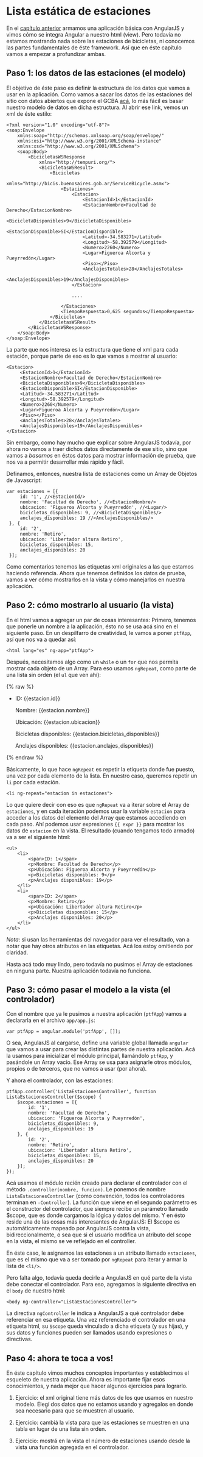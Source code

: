 # Lista estática de estaciones

 En el [capítulo anterior](./hola-mundo.html) armamos una aplicación básica con AngularJS y vimos cómo se integra Angular a nuestro html (view).
 Pero todavía no estamos mostrando nada sobre las estaciones de bicicletas, ni conocemos las partes fundamentales de éste framework.
 Así que en éste capítulo vamos a empezar a profundizar ambas.

## Paso 1: los datos de las estaciones (el modelo)

 El objetivo de éste paso es definir la estructura de los datos que vamos a usar en la aplicación.
 Como vamos a sacar los datos de las estaciones del sitio con datos abiertos que expone el GCBA [acá](https://recursos-data.buenosaires.gob.ar/ckan2/ecobici/estado-ecobici.xml), lo más fácil es
 basar nuestro modelo de datos en dicha estructura.
 Al abrir ese link, vemos un xml de éste estilo:

    <?xml version="1.0" encoding="utf-8"?>
    <soap:Envelope
     	xmlns:soap="http://schemas.xmlsoap.org/soap/envelope/"
     	xmlns:xsi="http://www.w3.org/2001/XMLSchema-instance"
     	xmlns:xsd="http://www.w3.org/2001/XMLSchema">
     	<soap:Body>
     		<BicicletasWSResponse
     			xmlns="http://tempuri.org/">
     			<BicicletasWSResult>
     				<Bicicletas
     					xmlns="http://bicis.buenosaires.gob.ar/ServiceBicycle.asmx">
     					<Estaciones>
     						<Estacion>
     							<EstacionId>1</EstacionId>
     							<EstacionNombre>Facultad de Derecho</EstacionNombre>
     							<BicicletaDisponibles>9</BicicletaDisponibles>
     							<EstacionDisponible>SI</EstacionDisponible>
     							<Latitud>-34.583271</Latitud>
     							<Longitud>-58.392579</Longitud>
     							<Numero>2260</Numero>
     							<Lugar>Figueroa Alcorta y Pueyrredón</Lugar>
     							<Piso></Piso>
     							<AnclajesTotales>28</AnclajesTotales>
     							<AnclajesDisponibles>19</AnclajesDisponibles>
     						</Estacion>

     						....

     					</Estaciones>
     					<TiempoRespuesta>0,625 segundos</TiempoRespuesta>
     				</Bicicletas>
     			</BicicletasWSResult>
     		</BicicletasWSResponse>
     	</soap:Body>
    </soap:Envelope>

 La parte que nos interesa es la estructura que tiene el xml para cada estación,
 porque parte de eso es lo que vamos a mostrar al usuario:

    <Estacion>
         <EstacionId>1</EstacionId>
         <EstacionNombre>Facultad de Derecho</EstacionNombre>
         <BicicletaDisponibles>9</BicicletaDisponibles>
         <EstacionDisponible>SI</EstacionDisponible>
         <Latitud>-34.583271</Latitud>
         <Longitud>-58.392579</Longitud>
         <Numero>2260</Numero>
         <Lugar>Figueroa Alcorta y Pueyrredón</Lugar>
         <Piso></Piso>
         <AnclajesTotales>28</AnclajesTotales>
         <AnclajesDisponibles>19</AnclajesDisponibles>
    </Estacion>

 Sin embargo, como hay mucho que explicar sobre AngularJS todavía,
 por ahora no vamos a traer dichos datos directamente de ese sitio,
 sino que vamos a _basarnos_ en éstos datos para mostrar información de prueba,
 que nos va a permitir desarrollar más rápido y fácil.

 Definamos, entonces, nuestra lista de estaciones como un Array de Objetos de Javascript:

    var estaciones = [{
         id: '1', //<EstacionId/>
         nombre: 'Facultad de Derecho', //<EstacionNombre/>
         ubicacion: 'Figueroa Alcorta y Pueyrredón', //<Lugar/>
         bicicletas_disponibles: 9, //<BicicletaDisponibles/>
         anclajes_disponibles: 19 //<AnclajesDisponibles/>
     }, {
         id: '2',
         nombre: 'Retiro',
         ubicacion: 'Libertador altura Retiro',
         bicicletas_disponibles: 15,
         anclajes_disponibles: 20
     }];

 Como comentarios tenemos las etiquetas xml originales a las que estamos haciendo referencia.
 Ahora que tenemos definidos los datos de prueba, vamos a ver cómo mostrarlos en la vista
 y cómo manejarlos en nuestra aplicación.

## Paso 2: cómo mostrarlo al usuario (la vista)

 En el html vamos a agregar un par de cosas interesantes:
 Primero, tenemos que ponerle un nombre a la aplicación, ésto no se usa acá sino en el siguiente paso.
 En un despilfarro de creatividad, le vamos a poner `ptfApp`, así que nos va a quedar así:

    <html lang="es" ng-app="ptfApp">

 Después, necesitamos algo como un `while` o un `for` que nos permita mostrar cada objeto de un Array.
 Para eso usamos `ngRepeat`, como parte de una lista sin orden (el `ul` que ven ahí):

{% raw %}
    <ul>
         <li ng-repeat="estacion in estaciones">
             <span>ID: {{estacion.id}}</span>
             <p>Nombre: {{estacion.nombre}}</p>
             <p>Ubicación: {{estacion.ubicacion}}</p>
             <p>Bicicletas disponibles: {{estacion.bicicletas_disponibles}}</p>
             <p>Anclajes disponibles: {{estacion.anclajes_disponibles}}</p>
         </li>
    </ul>
{% endraw %}

 Básicamente, lo que hace `ngRepeat` es repetir la etiqueta donde fue puesto, una vez por cada elemento
 de la lista. En nuestro caso, queremos repetir un `li` por cada estación.

    <li ng-repeat="estacion in estaciones">

 Lo que quiere decir con eso es que `ngRepeat` va a iterar sobre el Array de `estaciones`,
 y en cada iteración podemos usar la variable `estacion` para acceder a los datos del elemento del Array
 que estamos accediendo en cada paso. Ahí podemos usar expresiones `{{ expr }}` para mostrar los datos de `estacion` en la vista.
 El resultado (cuando tengamos todo armado) va a ser el siguiente html:

    <ul>
        <li>
            <span>ID: 1</span>
            <p>Nombre: Facultad de Derecho</p>
            <p>Ubicación: Figueroa Alcorta y Pueyrredón</p>
            <p>Bicicletas disponibles: 9</p>
            <p>Anclajes disponibles: 19</p>
        </li>
        <li>
            <span>ID: 2</span>
            <p>Nombre: Retiro</p>
            <p>Ubicación: Libertador altura Retiro</p>
            <p>Bicicletas disponibles: 15</p>
            <p>Anclajes disponibles: 20</p>
        </li>
    </ul>

 *Nota*: si usan las herramientas del navegador para ver el resultado, van a notar que hay otros atributos en las etiquetas.
 Acá los estoy omitiendo por claridad.

 Hasta acá todo muy lindo, pero todavía no pusimos el Array de estaciones en ninguna parte. Nuestra aplicación todavía no funciona.

## Paso 3: cómo pasar el modelo a la vista (el controlador)

 Con el nombre que ya le pusimos a nuestra aplicación (`ptfApp`) vamos a declararla en el archivo `app/app.js`:

    var ptfApp = angular.module('ptfApp', []);

 O sea, AngularJS al cargarse, define una variable global llamada `angular` que vamos a usar para crear las distintas partes de nuestra aplicación.
 Acá la usamos para inicializar el módulo principal, llamándolo `ptfApp`, y pasándole un Array vacío.
 Ese Array se usa para asignarle otros módulos, propios o de terceros, que no vamos a usar (por ahora).

 Y ahora el controlador, con las estaciones:

    ptfApp.controller('ListaEstacionesController', function ListaEstacionesController($scope) {
        $scope.estaciones = [{
            id: '1',
            nombre: 'Facultad de Derecho',
            ubicacion: 'Figueroa Alcorta y Pueyrredón',
            bicicletas_disponibles: 9,
            anclajes_disponibles: 19
        }, {
            id: '2',
            nombre: 'Retiro',
            ubicacion: 'Libertador altura Retiro',
            bicicletas_disponibles: 15,
            anclajes_disponibles: 20
        }];
    });

 Acá usamos el módulo recién creado para declarar el controlador con el método `.controller(nombre, funcion)`.
 Le ponemos de nombre `ListaEstacionesController` (como convención, todos los controladores terminan en `-Controller`).
 La función que viene en el segundo parámetro es el constructor del controlador, que siempre recibe un parámetro
 llamado $scope, que es donde cargamos la lógica y datos del mismo.
 Y en ésto reside una de las cosas más interesantes de AngularJS: El $scope es automáticamente mapeado por AngularJS contra la vista, bidireccionalmente, o sea que si el usuario modifica un atributo del scope en la vista, el mismo se ve reflejado en el controller.

 En éste caso, le asignamos las estaciones a un atributo llamado `estaciones`, que es el mismo que va a ser tomado por `ngRepeat`
 para iterar y armar la lista de `<li/>`.

 Pero falta algo, todavía queda decirle a AngularJS en qué parte de la vista debe conectar el controlador.
 Para eso, agregamos la siguiente directiva en el `body` de nuestro html:

    <body ng-controller="ListaEstacionesController">

 La directiva `ngController` le indica a AngularJS a qué controlador debe referenciar en esa etiqueta.
 Una vez referenciado el controlador en una etiqueta html, su `$scope` queda vinculado a dicha etiqueta (y sus hijas), y sus datos y funciones pueden ser llamados usando expresiones o directivas.

## Paso 4: ahora te toca a vos!

 En éste capítulo vimos muchos conceptos importantes y establecimos el esqueleto de nuestra aplicación.
 Ahora es importante fijar esos conocimientos, y nada mejor que hacer algunos ejercicios para lograrlo.

1. Ejercicio: el xml original tiene más datos de los que usamos en nuestro modelo. Elegí dos datos que no estamos usando y agregalos en donde sea necesario para que se muestren al usuario.

1. Ejercicio: cambiá la vista para que las estaciones se muestren en una tabla en lugar de una lista sin orden.

1. Ejercicio: mostrá en la vista el número de estaciones usando desde la vista una función agregada en el controlador.
